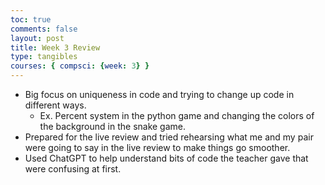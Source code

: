 ```yaml
---
toc: true
comments: false
layout: post
title: Week 3 Review
type: tangibles
courses: { compsci: {week: 3} }
---
```



- Big focus on uniqueness in code and trying to change up code in different ways.
    - Ex. Percent system in the python game and changing the colors of the background in the snake game.
- Prepared for the live review and tried rehearsing what me and my pair were going to say in the live review to make things go smoother.
- Used ChatGPT to help understand bits of code the teacher gave that were confusing at first.